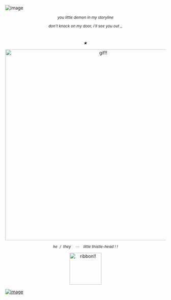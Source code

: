 ![image](https://media.discordapp.net/attachments/1112910965856550964/1281750727055900693/792_Sem_Titulo_20240906195654.png?ex=66e220e3&is=66e0cf63&hm=2266152e3689828df645203459c58cf86bec914171142045927cbf756c8708ea&=&format=webp&quality=lossless&width=1025&height=64)

<div align="center" style="font-size: 12px;">
<p><i>you little demon in my storyline</i></p>
<p><i>don't knock on my door, i'll see you out ,,</i></p>
<p><i> ͏͏ ͏͏</i></p>
<p><i>★</i></p>
</div>

<div align="center">
<img src="https://media.discordapp.net/attachments/1112910965856550964/1281688477318254715/ezgif.com-animated-gif-maker_5.gif?ex=66e1e6e9&is=66e09569&hm=671d3337f19488092d4321781c1ed6bc6b335fc89a9596da49016d2feb5df630&=&width=756&height=473" alt="gif!!" width="600">
</div>

<div align="center" style="font-size: 12px;">
 <p><i>he ͏͏ / ͏͏ they͏ ͏͏͏ ͏͏ ͏͏͏ ͏͏⋯ ͏͏͏ ͏͏ ͏͏͏ ͏͏little thistle-head ! !</i></p>
</div>

<div align="center">
<a href="https://rentry.co/thsitle" target="_blank">
<img src="https://media.discordapp.net/attachments/1112910965856550964/1281750727395643422/793_Sem_Titulo_20240905232729.png?ex=66e220e3&is=66e0cf63&hm=6947adfd6a41dff708dc5d8cff187416f71266b011a42ee9223fff8bc298c3ad&=&format=webp&quality=lossless&width=473&height=473" alt="ribbon!!" width="100">
</div>

![image](https://media.discordapp.net/attachments/1112910965856550964/1281750726695194634/792_Sem_Titulo_20240906195927.png?ex=66e220e3&is=66e0cf63&hm=5a27dc2d731f941af93e594c6aff065bfe1f188fb1e35e3d397e0a126e331dae&=&format=webp&quality=lossless&width=1025&height=64)
